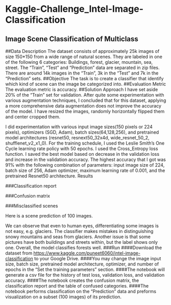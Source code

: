 # Kaggle-Challenge_Intel-Image-Classification
## Image Scene Classification of Multiclass



    

##Data Description
The dataset consists of approximately 25k images of size 150*150 from a wide range of natural scenes. They are labeled in one of the following 6 categories: Buildings, forest, glacier, mountain, sea, street. The “Train”, “Test” and “Prediction” data are separated in zip files. There are around 14k images in the “Train”, 3k in the “Test” and 7k in the “Prediction” sets.
##Objective
The task is to create a classifier that identify which kind of scene can the image be categorized into.
##Evaluation Metric
The evaluation metric is accuracy.
##Solution Approach
I have set aside 20% of the “Train” set for validation. After quite some experimentation with various augmentation techniques, I concluded that for this dataset, applying a more comprehensive data augmentation does not improve the accuracy of the model. I have resized the images, randomly horizontally flipped them and center cropped them. 



I did experimentation with various input image sizes(150 pixels or 224 pixels), optimizers (SGD, Adam), batch sizes(64,128,256), and pretrained model architectures (resnet50, resnext50_32x4d, wide_resnet_50_2, shufflenet_v2_x1_0). For the training schedule, I used the Leslie Smith’s One Cycle learning rate policy with 50 epochs. I used the Cross_Entropy loss function. I saved the best model based on  decrease in the validation loss and increase in the validation accuracy.
The highest accuracy that I got was 91% with the following combination of parameters: input image size of 224, batch size of 256, Adam optimizer, maximum learning rate of 0.001, and the pretrained Resnet50 architecture. 
Results

###Classification report
 
###Confusion matrix
 
###Misclassified scenes
 
Here is a scene prediction of 100 images.
 
 
We can observe that even to human eyes, differentiating some images is not easy, e.g. glaciers. The classifier makes mistakes in distinguishing snowy mountains and seas from glaciers. Another issue is that some pictures have both buildings and streets within, but the label shows only one. Overall, the model classifies forests well.
###Run 
####Download the dataset from https://www.kaggle.com/puneet6060/intel-image-classification to your Google Drive.
####You may change the image input size, batch size, pretrained model architecture, optimizer, and number of epochs in the “Set the training parameters” section.
####The notebook will generate a csv file for the history of test loss, validation loss, and validation accuracy.
####The notebook creates the confusion matrix, the classification report and the table of confused categories.
####The notebook performs classification on the “Prediction” data and preforms visualization on a subset (100 images) of its prediction.

